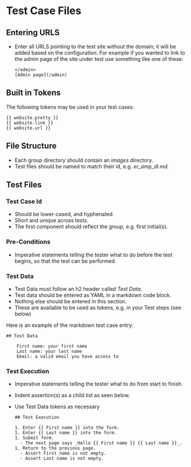 # Test Case Files

## Entering URLS

* Enter all URLS pointing to the test site without the domain; it will be added based on the configuration.  For example if you wanted to link to the admin page of the site under test use something like one of these:

      </admin>
      [Admin page](/admin)


## Built in Tokens

The following tokens may be used in your test cases:

    {{ website.pretty }}
    {{ website.link }}
    {{ website.url }}

## File Structure

* Each group directory should contain an _images_ directory.
* Test files should be named to match their id, e.g. _er_amp_dl.md_.

## Test Files

### Test Case Id

* Should be lower-cased, and hyphenated.
* Short and unique across tests.
* The first component should reflect the group, e.g. first initial(s).

### Pre-Conditions

* Imperative statements telling the tester what to do before the test begins, so that the test can be performed.

### Test Data

* Test Data must follow an h2 header called _Test Data_.
* Test data should be entered as YAML in a markdown code block.
* Nothing else should be entered in this section.
* These are available to be used as tokens, e.g. in your Test steps (see below)

Here is an example of the markdown test case entry:

    ## Test Data
    
        First name: your first name
        Last name: your last name
        Email: a valid email you have access to

### Test Execution

* Imperative statements telling the tester what to do from start to finish.
* Indent assertion(s) as a child list as seen below.
* Use Test Data tokens as necessary

      ## Test Execution
   
      1. Enter {{ First name }} into the form.
      1. Enter {{ Last name }} into the form.
      1. Submit form.
        - The next page says _Hello {{ First name }} {{ Last name }}_.
      1. Return to the previous page.
        - Assert First name is not empty.
        - Assert Last name is not empty.
